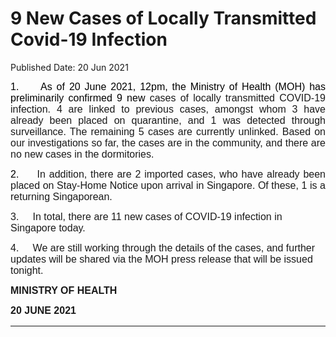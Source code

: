 <html>
    <meta http-equiv="Content-Type" content="text/html; charset=utf-8"/>
    <meta charset="utf-8"/>
    <title>9 New Cases of Locally Transmitted Covid-19 Infection</title>
    <body><h1>9 New Cases of Locally Transmitted Covid-19 Infection</h1>
    <p>Published Date: 20 Jun 2021</p> <p style="text-align: justify;"><span style="font-size: 16px; font-family: Arial;"><span style="color: black;">1.&nbsp; &nbsp; &nbsp;As of 20 June 2021, 12pm, the Ministry of Health (MOH) has preliminarily confirmed 9 new </span></span><span style="font-size: 16px; font-family: Arial;"><span>cases of locally transmitted COVID-19 infection.&nbsp;4</span></span><span style="font-size: 16px; font-family: Arial;"><span><span><span class="bumpedfont15">&nbsp;are linked to previous cases, amongst whom 3 have already been placed on quarantine, and 1 was detected through surveillance.</span></span></span></span><span style="font-size: 16px; font-family: Arial;"><span><span><span class="bumpedfont15"> </span></span></span></span><span style="font-size: 16px; font-family: Arial;"><span><span>The remaining 5 cases are currently unlinked.&nbsp;</span></span></span><span style="font-size: 16px; font-family: Arial;"><span>Based on our investigations so far, the cases are in the community, and there are no new cases in the dormitories</span></span><span style="font-size: 16px; font-family: Arial;"><span>.</span></span></p> <p style="text-align: justify;"><span style="font-size: 16px; font-family: Arial;"><span><span style="color: black;">2.&nbsp; &nbsp; &nbsp;</span></span></span><span style="text-align: left; font-size: 16px; font-family: Arial;">In addition, there are 2 imported cases, who have already been placed on Stay-Home Notice upon arrival in Singapore</span><span style="text-align: left; font-size: 16px; font-family: Arial;">. Of these, 1 is a returning Singaporean.</span></p><p><p><span style="font-size: 16px; font-family: Arial;">3.&nbsp; &nbsp; &nbsp;</span><span style="font-family: Arial; font-size: 16px;">In total, there are 11 new cases of COVID-19 infection in Singapore today.</span></p></p><p><p><span style="font-size: 16px; font-family: Arial;">4.&nbsp; &nbsp; &nbsp;</span><span style="font-family: Arial; font-size: 16px;">We are still working through the details of the cases, and further updates will be shared via the MOH press release that will be issued tonight.</span></p></p> <p><strong style="font-family: Arial; font-size: 16px;">MINISTRY OF HEALTH</strong><br></p><div style="padding: 0in 0in 1pt; border-top: none; border-right: none; border-bottom-width: 1pt; border-bottom-style: solid; border-left: none;"> <p style="padding: 0in; border: none;"><span style="font-size: 16px; font-family: Arial;"><strong>20 JUNE 2021</strong></span></p> </div></body>
</html>